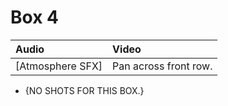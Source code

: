 # Box 4

| Audio | Video |
|:---|:---|
| [Atmosphere SFX] | Pan across front row. |

* {NO SHOTS FOR THIS BOX.}